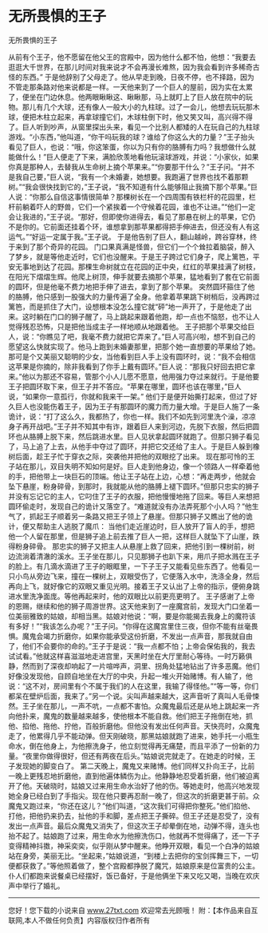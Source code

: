 # 无所畏惧的王子

无所畏惧的王子 

从前有个王子，他不愿留在他父王的宫殿中，因为他什么都不怕，他想：“我要去逛逛大千世界，在那儿时间对我来说才不会再漫长难熬，因为我会看到许多稀奇古怪的东西。” 
于是他辞别了父母走了。他从早走到晚，日夜不停，也不择路，因为不管走那条路对他来说都是一样。一天他来到了一个巨人的屋前，因为实在太累了，便坐在门边休息。他两眼瞅瞅这、瞅瞅那，马上就盯上了巨人放在院中的玩物。那儿有几个大球，还有像人一般大小的九柱球。过了一会儿，他想去玩玩那木球，便把木柱立起来，再拿球撞它们，木球柱倒下时，他又笑又叫，高兴得不得了。巨人听到吵声，从窗里探出头来，看见一个比别人都矮的人在玩自己的九柱球游戏。“小东西，”他叫道，“你干吗玩我的球？谁给了你这么大的力量？”王子抬头看见了巨人，也说：“哦，你这笨蛋，你以为只有你的胳膊有力吗？我想做什么就能做什么！”巨人便走了下来，满脸欣羡地看他玩滚球游戏，并说：“小家伙，如果你真是那种人，去替我从生命树上摘个苹果来。”“你要那干什么？”王子问。“并不是我自己要，”巨人说，“我有一个未婚妻，她想要。我跑遍了世界也找不着那颗树。”“我会很快找到它的，”王子说，“我不知道有什么能够阻止我摘下那个苹果。”巨人说：“你那么自信这事情很简单？那棵树长在一个四周围有铁栏杆的花园里，栏杆前躺着吓人的野兽，它们一个紧挨着一个守候着花园，谁也不让进。”“他们一定会让我进的，”王子说。“那好，但即使你进得去，看见了那悬在树上的苹果，它仍不是你的。它前面还挂着个环，谁想拿到那苹果都得把手伸进去，但还没有人有这运气。”“好运一定属于我。”王子说。 
于是他告别了巨人，翻山越岭，跨谷穿林，终于来到了那个奇异的花园。 
门口果真满是怪兽，但它们一个个耸拉着脑袋，醉入了梦乡，就是等他走近时，它们也没醒来。于是王子跨过它们身子，爬上篱笆，平安无事地到达了花园。那棵生命树就立在花园的正中央，红红的苹果挂满了树枝，在阳光下熠熠生辉。他爬上树顶，伸手就要去摘那个苹果，猛地看到了套在它前面的圆环，但是他毫不费力地把手伸了进去，拿到了那个苹果。 
突然圆环箍住了他的胳膊，他只感到一股强大的力量传遍了全身。他拿着苹果跳下树梢后，没再跨过篱笆，而是抓住了大门，设想根本没怎么撞它就“砰”地一声开了，于是他走了出来。这时躺在门口的狮子醒了，马上跳起来跟着他跑，却一点也不恼怒，也不让人觉得残忍恐怖，只是把他当成主子一样地顺从地跟着他。 
王子把那个苹果交给巨人，说：“你瞧见了吧，我毫不费力就把它弄来了。”巨人可高兴啦，想不到自己的愿望这么快就实现了。他马上跑到未婚妻那里，把那个她一直想要的苹果给了她。那可是个又美丽又聪明的少女，当他看到巨人手上没有圆环时，说：“我不会相信这苹果是你摘的，除非我看到了你手上戴有圆环。”巨人说：“那我只好回去把它拿来。”他以为那还不容易，管那个小人儿愿不愿意，他用强力夺过来就行。于是他要王子把圆环取下来，但王子并不答应。“苹果在哪里，圆环也该在哪里，”巨人说，“如果你一意孤行，你就和我来干一架。” 
他们于是便开始撕打起来，但过了好久巨人也没能伤着王子，因为王子有那圆环的魔力而力量大增。于是巨人施了一条诡计，说：“打了这么久，我都热了，你也一样。我们不如先到河里洗个澡，凉凉身子再开战吧。”王子并不知其中有诈，跟着巨人来到河边，先脱下衣服，然后把圆环也从胳膊上脱下来，然后跳进水里。巨人见状拿起圆环就跑了。但那只狮子看见了，马上追了上去，从他手中夺过了圆环，并把它交还给了主人。于是巨人躲到橡树后面，趁王子忙于穿衣之际，突袭他并把他的双眼挖了出来。 
现在那可怜的王子站在那儿，双目失明不知如何是好。巨人走到他身边，像一个领路人一样牵着他的手，把他带上一块巨石的顶端。他让王子站在上边，心想：“再走两步，他就会坠下悬崖，粉身碎骨，到那时，我就能从他的胳膊上褪下圆环。”但那只忠实的狮子并没有忘记它的主人，它叼住了王子的衣服，把他慢慢地拖了回来。等巨人来想把圆环偷走时，发现自己的诡计又落空了。“难道就没有办法弄死那个小人吗？”他生气了，抓起王子顺着另一条路又把王子领上了悬崖。但那只狮子又瞧出了他的诡计，便又帮助主人逃脱了魔爪： 
当他们走近崖边时，巨人放开了盲人的手，想把他一个人留在那里，但是狮子追上前去推了巨人一把，这样巨人就坠下了山崖，跌得粉身碎骨。 
那忠实的狮子又把主人从悬崖上救了回来，把他引到一棵树前，树边流淌着清澈的溪水。王子坐在那儿，只见那狮子也趴下来，用爪子把水溅在王子的脸上。有几滴水滴进了王子的眼眶里，一下子王子又能看见些东西了。他看见一只小鸟从旁边飞来，撞在一棵树上，双眼受伤了，它便落入水中，洗涤全身，然后再向上飞，就好像它的双眼又重见光明。接着王子又认出了上帝的指示，便俯身跳进水里洗净面庞。等他再起来时，他的双眼比以前更亮更明了。 
王子感谢了上帝的恩赐，继续和他的狮子周游世界。这天他来到了一座魔宫前，发现大门口坐着一位美丽雅致的姑娘，却相当黑。姑娘对他说：“啊，要是你能揭去我身上的魔符该有多好！”“我该怎么办呢？”王子问。“你得在这魔宫里住三夜，但你不能有丝毫畏惧。魔鬼会竭力折磨你，如果你能承受这份折磨，不发出一点声音，那我就自由了，他们不会要你的命的。”王子于是说：“我一点都不怕；上帝会保佑我的，我去试试看。”他就这样喜滋滋地走进宫里，天黑时坐在大厅里耐心等待。一时万籁俱静，然而到了深夜却响起了一片喧哗声，洞里、拐角处猛地钻出了许多恶魔。他们好像没发现他，自顾自地坐在大厅的中央，升起一堆火开始赌博。有人输了，他说：“这不对，房间里有个不属于我们的人在这里，我输了得怪他。”“等一等，你们都呆在壁炉后面，我来了。”另一个说。尖叫声越来越大，这声音听了真叫人毛骨悚然。王子坐在那儿，一声不吭，一点都不害怕。众魔鬼最后还是从地上跳起来一齐向他扑来，魔鬼的数量越来越多，使他根本不能自救。他们把王子拖倒在地，抓他、掐他、拖他、拧他，百般折磨他。但他没有发出任何声音。天快亮时，众魔鬼走了，他累得几乎不能动弹。但天刚破晓，那黑姑娘就跑了进来，她手托一小瓶生命水，倒在他身上，为他擦洗身子，他立刻觉得再无痛楚，而且平添了一份新的力量。“夜里你做得很好，但还有两夜在后头。”姑娘说完就走了。在她走的时候，王子发现她的脚变白了。 
第二天晚上，魔鬼又来赌博。他们同样又扑向王子，比前一晚上更残忍地折磨他，直到他遍体鳞伤为止。他静静地忍受着折磨，他们被迫离开了他。天破晓时，姑娘又过来用生命水治好了他的伤。等她走时，他高兴地发现她全身已经白到了手指尖。现在他只要再忍耐一晚了，但这次的折磨更甚于前。众魔鬼又跑过来，“你还在这儿？”他们叫道，“这次我们可得把你整死。”他们掐他、打他，把他扔来扔去，扯他的手和脚，差点把王子撕碎。但王子还是忍受了，没有发出一点声音。最后众魔鬼又消失了，但这次王子却晕倒在地，动弹不得，连头也抬不起了。姑娘跑了过来，用生命水为他擦洗伤口，他就再不觉得痛了，还一下子变得精神抖擞，神采奕奕，似乎刚从梦中醒来。他睁开双眼，看见一个白净的姑娘站在身旁，美丽无比。“坐起来，”姑娘说道，“到楼上去把你的宝剑挥舞三下，一切便都获救了。”等他照着做了，整个宫殿都挣脱了魔咒，姑娘原来是位富贵的公主。仆人们都跑来说餐桌已经摆好，饭已备好，于是他俩坐下来又吃又喝，当晚在欢庆声中举行了婚礼。 

                  
--------------------
您好！您下载的小说来自 www.27txt.com 欢迎常去光顾哦！
附：【本作品来自互联网,本人不做任何负责】内容版权归作者所有